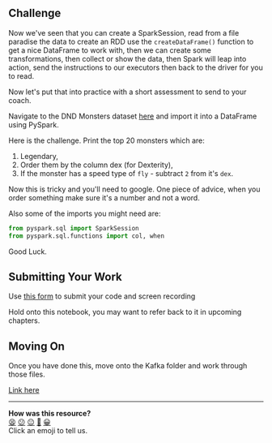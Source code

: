 ## Challenge

Now we've seen that you can create a SparkSession, read from a file
paradise the data to create an RDD use the `createDataFrame()` function
to get a nice DataFrame to work with, then we can create some transformations, then collect or show the data, then Spark will leap into action, send the instructions to our executors then back to the driver for you to read.

Now let's put that into practice with a short assessment to send to your coach.

Navigate to the DND Monsters dataset [here](../datasets/dnd_monsters.csv) and import it into a DataFrame using PySpark.

Here is the challenge. Print the top 20 monsters which are:
1. Legendary,
2. Order them by the column dex (for Dexterity), 
3. If the monster has a speed type of `fly` - subtract `2` from it's `dex`.

Now this is tricky and you'll need to google. One piece of advice, when you
order something make sure it's a number and not a word.

Also some of the imports you might need are:

```python
from pyspark.sql import SparkSession
from pyspark.sql.functions import col, when
```

Good Luck.


## Submitting Your Work

Use [this form](https://airtable.com/appJ1wvInmFyFFYlN/shrvo9ePjlwnaiLv5?prefill_Item=data_streaming_01) to submit your code and screen recording

Hold onto this notebook, you may want to refer back to it in upcoming chapters.

## Moving On

Once you have done this, move onto the Kafka folder and work through those files.

[Link here](https://github.com/makersacademy/data_streaming/blob/main/02_kafka/01_intro.md)


<!-- BEGIN GENERATED SECTION DO NOT EDIT -->

---

**How was this resource?**  
[😫](https://airtable.com/shrUJ3t7KLMqVRFKR?prefill_Repository=makersacademy%2Fdata_streaming&prefill_File=01_spark%2F05_spark_assessment.md&prefill_Sentiment=😫) [😕](https://airtable.com/shrUJ3t7KLMqVRFKR?prefill_Repository=makersacademy%2Fdata_streaming&prefill_File=01_spark%2F05_spark_assessment.md&prefill_Sentiment=😕) [😐](https://airtable.com/shrUJ3t7KLMqVRFKR?prefill_Repository=makersacademy%2Fdata_streaming&prefill_File=01_spark%2F05_spark_assessment.md&prefill_Sentiment=😐) [🙂](https://airtable.com/shrUJ3t7KLMqVRFKR?prefill_Repository=makersacademy%2Fdata_streaming&prefill_File=01_spark%2F05_spark_assessment.md&prefill_Sentiment=🙂) [😀](https://airtable.com/shrUJ3t7KLMqVRFKR?prefill_Repository=makersacademy%2Fdata_streaming&prefill_File=01_spark%2F05_spark_assessment.md&prefill_Sentiment=😀)  
Click an emoji to tell us.

<!-- END GENERATED SECTION DO NOT EDIT -->

